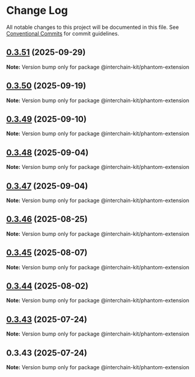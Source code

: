 # Change Log

All notable changes to this project will be documented in this file.
See [Conventional Commits](https://conventionalcommits.org) for commit guidelines.

## [0.3.51](https://github.com/interchain-kit/phantom-extension/compare/@interchain-kit/phantom-extension@0.3.50...@interchain-kit/phantom-extension@0.3.51) (2025-09-29)

**Note:** Version bump only for package @interchain-kit/phantom-extension

## [0.3.50](https://github.com/interchain-kit/phantom-extension/compare/@interchain-kit/phantom-extension@0.3.49...@interchain-kit/phantom-extension@0.3.50) (2025-09-19)

**Note:** Version bump only for package @interchain-kit/phantom-extension

## [0.3.49](https://github.com/interchain-kit/phantom-extension/compare/@interchain-kit/phantom-extension@0.3.48...@interchain-kit/phantom-extension@0.3.49) (2025-09-10)

**Note:** Version bump only for package @interchain-kit/phantom-extension

## [0.3.48](https://github.com/interchain-kit/phantom-extension/compare/@interchain-kit/phantom-extension@0.3.47...@interchain-kit/phantom-extension@0.3.48) (2025-09-04)

**Note:** Version bump only for package @interchain-kit/phantom-extension

## [0.3.47](https://github.com/interchain-kit/phantom-extension/compare/@interchain-kit/phantom-extension@0.3.46...@interchain-kit/phantom-extension@0.3.47) (2025-09-04)

**Note:** Version bump only for package @interchain-kit/phantom-extension

## [0.3.46](https://github.com/interchain-kit/phantom-extension/compare/@interchain-kit/phantom-extension@0.3.45...@interchain-kit/phantom-extension@0.3.46) (2025-08-25)

**Note:** Version bump only for package @interchain-kit/phantom-extension

## [0.3.45](https://github.com/interchain-kit/phantom-extension/compare/@interchain-kit/phantom-extension@0.3.44...@interchain-kit/phantom-extension@0.3.45) (2025-08-07)

**Note:** Version bump only for package @interchain-kit/phantom-extension

## [0.3.44](https://github.com/interchain-kit/phantom-extension/compare/@interchain-kit/phantom-extension@0.3.43...@interchain-kit/phantom-extension@0.3.44) (2025-08-02)

**Note:** Version bump only for package @interchain-kit/phantom-extension

## [0.3.43](https://github.com/interchain-kit/phantom-extension/compare/@interchain-kit/phantom-extension@0.3.43...@interchain-kit/phantom-extension@0.3.43) (2025-07-24)

**Note:** Version bump only for package @interchain-kit/phantom-extension

## 0.3.43 (2025-07-24)

**Note:** Version bump only for package @interchain-kit/phantom-extension
